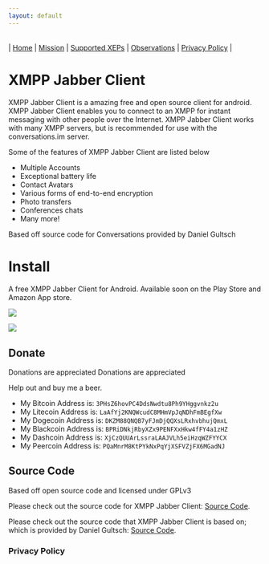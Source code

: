 ```yaml
---
layout: default
---
```



###### [](#header-6)

| [Home](index) | [Mission](MISSION) | [Supported XEPs](XEPs) | [Observations](OBSERVATIONS) | [Privacy Policy](PRIVACYPOLICY) |

# [](#header-1)XMPP Jabber Client

XMPP Jabber Client is a amazing free and open source client for android. XMPP Jabber Client enables you to connect to an XMPP for instant messaging with other people over the Internet. XMPP Jabber Client works with many XMPP servers, but is recommended for use with the conversations.im server.

Some of the features of XMPP Jabber Client are listed below

*   Multiple Accounts
*   Exceptional battery life
*   Contact Avatars
*   Various forms of end-to-end encryption
*   Photo transfers
*   Conferences chats
*   Many more!

Based off source code for Conversations provided by Daniel Gultsch

# [](#header-1)Install

A free XMPP Jabber Client for Android. Available soon on the Play Store and Amazon App store.

[<img src="https://conversations.im/images/en-play-badge.png">](https://play.google.com/store/apps/details?id=com.KDJStudios.XMPPJabberClient)

[<img src="https://images-na.ssl-images-amazon.com/images/G/01/AmazonMobileApps/amazon-apps-store-us-black.png">](http://a.co/0nId7Og)


## [](#header-2)Donate

Donations are appreciated Donations are appreciated 

Help out and buy me a beer.

*   My Bitcoin Address is: `3PHsZ6hovPC4DdsNwdtu8Ph9YHggvnkz2u`
*   My Litecoin Address is: `LaAfYj2KNQWcudC8MHmVpJqNDhFmBEgfXw`
*   My Dogecoin Address is: `DKZM88QNQB7yFJmDjQQXsLRxhvbhujQmxL`
*   My Blackcoin Address is: `BPRiDNkjRbyXZx9PENFXxHkw4fFY4a1zHZ`
*   My Dashcoin Address is: `XjCzQUUArLssraLAAJVLh5eiHzqWZFYYCX`
*   My Peercoin Address is: `PQaMnrM8KtPYkNxPqYjXSFVZjFX6MGadNJ`

## [](#header-2)Source Code

Based off open source code and licensed under GPLv3

Please check out the source code for XMPP Jabber Client: [Source Code](https://github.com/TheKyleJohnson90/XMPPJabberClient).

Please check out the source code that XMPP Jabber Client is based on; which is provided by Daniel Gultsch: [Source Code](https://github.com/siacs/Conversations).

### [](#header-3)Privacy Policy
